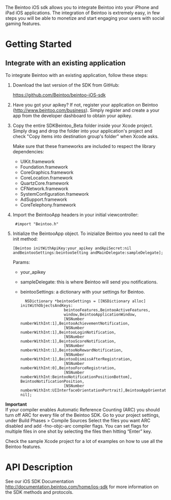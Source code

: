 The Beintoo iOS sdk allows you to integrate Beintoo into your iPhone and iPad iOS applications.
The integration of Beintoo is extremely easy, in few steps you will be able to monetize and start engaging your users with social gaming features.

Getting Started
===============

__Integrate with an existing application__
-----------

To integrate Beintoo with an existing application, follow these steps:

1. Download the last version of the SDK from GitHub:

 	https://github.com/Beintoo/beintoo-iOS-sdk

2. Have you got your apikey? If not, register your application on Beintoo (http://www.beintoo.com/business). Simply register and create a your app from the developer dashboard to obtain your apikey.

3. Copy the entire SDKBeintoo_Beta folder inside your Xcode project. Simply drag and drop the folder into your application's project and check "Copy items into destination group's folder" when Xcode asks.
	
	 Make sure that these frameworks are included to respect the library dependencies: 
	* UIKit.framework
	* Foundation.framework
	* CoreGraphics.framework
	* CoreLocation.framework
 	* QuartzCore.framework
 	* CFNetwork.framework
	* SystemConfiguration.framework
	* AdSupport.framework
	* CoreTelephony.framework

4. Import the BeintooApp headers in your initial viewcontroller:
 	
		#import "Beintoo.h"

5. 	Initialize the BeintooApp object. To inizialize Beintoo you need to call the init method:

		[Beintoo initWithApiKey:your_apikey andApiSecret:nil andBeintooSettings:beintooSetting andMainDelegate:sampleDelegate];

	Params:
   	- your_apikey 
   	- sampleDelegate: this is where Beintoo will send you notifications. 
   	- beintooSettings: a dictionary with your settings for Beintoo. 
		
			NSDictionary *beintooSettings = [[NSDictionary alloc] initWithObjectsAndKeys:
						     beintooFeatures,BeintooActiveFeatures,
						     window,BeintooApplicationWindow,
		                     [NSNumber numberWithInt:1],BeintooAchievementNotification,
		                     [NSNumber numberWithInt:1],BeintooLoginNotification,
		                     [NSNumber numberWithInt:1],BeintooScoreNotification,
		                     [NSNumber numberWithInt:1],BeintooNoRewardNotification,
		                     [NSNumber numberWithInt:1],BeintooDismissAfterRegistration,
		                     [NSNumber numberWithInt:0],BeintooForceRegistration,
		                     [NSNumber numberWithInt:BeintooNotificationPositionBottom], BeintooNotificationPosition,
						     [NSNumber numberWithInt:UIInterfaceOrientationPortrait],BeintooAppOrientation, nil];
  
 
 
__Important__  
If your compiler enables Automatic Reference Counting (ARC) you should turn off ARC for every file of the Beintoo SDK.
Go to your project settings, under Build Phases > Compile Sources
Select the files you want ARC disabled and add -fno-objc-arc compiler flags. You can set flags for multiple files in one shot by selecting the files then hitting “Enter” key.

Check the sample Xcode project for a lot of examples on how to use all the Beintoo features.  


API Description
===============

See our iOS SDK Documentation http://documentation.beintoo.com/home/ios-sdk for more information on the SDK methods and protocols.